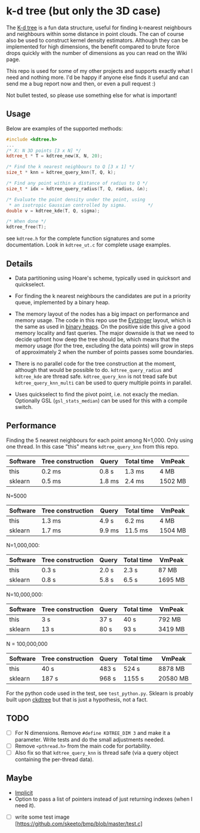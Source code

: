 # k-d tree (but only the 3D case)

The [K-d tree](https://en.wikipedia.org/wiki/K-d_tree) is a fun data
structure, useful for finding k-nearest neighbours and neighbours
within some distance in point clouds. The can of course also be used
to construct kernel density estimators. Although they can be
implemented for high dimensions, the benefit compared to brute force
drops quickly with the number of dimensions as you can read on the
Wiki page.

This repo is used for some of my other projects and supports exactly
what I need and nothing more. I'd be happy if anyone else finds it
useful and can send me a bug report now and then, or even a pull
request :)

Not bullet tested, so please use something else for what is important!

## Usage
Below are examples of the supported methods:

``` C++
#include <kdtree.h>
...
/* X: N 3D points [3 x N] */
kdtree_t * T = kdtree_new(X, N, 20);

/* Find the k nearest neighbours to Q [3 x 1] */
size_t * knn = kdtree_query_knn(T, Q, k);

/* Find any point within a distance of radius to Q */
size_t * idx = kdtree_query_radius(T, Q, radius, &n);

/* Evaluate the point density under the point, using
 * an isotropic Gaussian controlled by sigma.        */
double v = kdtree_kde(T, Q, sigma);

/* When done */
kdtree_free(T);
```

see `kdtree.h` for the complete function signatures and some
documentation. Look in `kdtree_ut.c` for complete usage examples.

## Details
- Data partitioning using Hoare's scheme, typically used in
  quicksort and quickselect.

- For finding the k nearest neighbours the candidates are put in a
  priority queue, implemented by a binary heap.

- The memory layout of the nodes has a big impact on performance and
  memory usage. The code in this repo use the
  [Eytzinger](https://arxiv.org/abs/1509.05053) layout, which is the
  same as used in [binary
  heaps](https://en.wikipedia.org/wiki/Binary_heap). On the positive
  side this give a good memory locality and fast queries. The major
  downside is that we need to decide upfront how deep the tree should
  be, which means that the memory usage (for the tree, excluding the
  data points) will grow in steps of approximately 2 when the number
  of points passes some boundaries.

- There is no parallel code for the tree construction at the moment,
  although that would be possible to do. `kdtree_query_radius` and
  `kdtree_kde` are thread safe. `kdtree_query_knn` is not tread safe
  but `kdtree_query_knn_multi` can be used to query multiple points in
  parallel.

- Uses quickselect to find the pivot point, i.e. not exacly the
  median. Optionally GSL (`gsl_stats_median`) can be used for this
  with a compile switch.

## Performance

Finding the 5 nearest neighbours for each point among N=1,000. Only
using one thread. In this case "this" means `kdtree_query_knn` from
this repo.

| Software | Tree construction |  Query | Total time |  VmPeak |
| -------- | ----------------- | ------ | ---------- | ------- |
| this     |            0.2 ms | 0.8 s  |     1.3 ms |    4 MB |
| sklearn  |            0.5 ms | 1.8 ms |     2.4 ms | 1502 MB |

N=5000

| Software | Tree construction |  Query | Total time |  VmPeak |
| -------- | ----------------- | ------ | ---------- | ------- |
| this     |            1.3 ms | 4.9 s  |     6.2 ms |    4 MB |
| sklearn  |            1.7 ms | 9.9 ms |    11.5 ms | 1504 MB |

N=1,000,000:

| Software | Tree construction | Query | Total time |  VmPeak |
| -------- | ----------------- | ----- | ---------- | ------- |
| this     |             0.3 s | 2.0 s |      2.3 s |   87 MB |
| sklearn  |             0.8 s | 5.8 s |      6.5 s | 1695 MB |

N=10,000,000:

| Software | Tree construction | Query | Total time |  VmPeak |
| -------- | ----------------- | ----- | ---------- | ------- |
| this     |               3 s |  37 s |       40 s |  792 MB |
| sklearn  |              13 s |  80 s |       93 s | 3419 MB |

N = 100,000,000

| Software | Tree construction | Query | Total time |   VmPeak |
| -------- | ----------------- | ----- | ---------- | -------- |
| this     |              40 s | 483 s |      524 s |  8878 MB |
| sklearn  |             187 s | 968 s |     1155 s | 20580 MB |



For the python code used in the test, see `test_python.py`. Sklearn is
proably built upon
[ckdtree](https://github.com/scipy/scipy/tree/main/scipy/spatial/ckdtree/src)
but that is just a hypothesis, not a fact.

## TODO
- [ ] For N dimensions. Remove `#define KDTREE_DIM 3` and make it a
      parameter. Write tests and do the small adjustments needed.
- [ ] Remove `<pthread.h>` from the main code for portability.
- [ ] Also fix so that `kdtree_query_knn` is thread safe (via a query
      object containing the per-thread data).

## Maybe
- [Implicit](https://en.wikipedia.org/wiki/Implicit_k-d_tree)
- Option to pass a list of pointers instead of just returning indexes (when I need it).

- [ ] write some test image [https://github.com/skeeto/bmp/blob/master/test.c]
